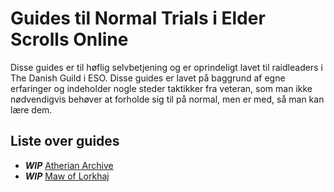 # Guides til Normal Trials i Elder Scrolls Online
Disse guides er til høflig selvbetjening og er oprindeligt lavet til raidleaders i
The Danish Guild i ESO. Disse guides er lavet på baggrund af egne erfaringer
og indeholder nogle steder taktikker fra veteran, som man ikke nødvendigvis
behøver at forholde sig til på normal, men er med, så man kan lære dem.

## Liste over guides
* ***WIP*** [Atherian
  Archive](https://github.com/Sejersboel/normal-trials/blob/master/nAA/nAA.pdf)
* ***WIP*** [Maw of Lorkhaj](https://github.com/Sejersboel/normal-trials/blob/master/nMOL/nMOL.pdf)
